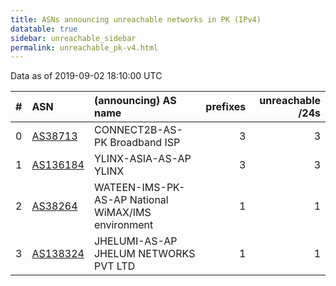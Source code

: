 ```yaml
---
title: ASNs announcing unreachable networks in PK (IPv4)
datatable: true
sidebar: unreachable_sidebar
permalink: unreachable_pk-v4.html
---
```


Data as of 2019-09-02 18:10:00 UTC


<div class="datatable-begin"></div>

|   # | ASN                                      | (announcing) AS name                               |   prefixes |   unreachable /24s |
|----:|:-----------------------------------------|:---------------------------------------------------|-----------:|-------------------:|
|   0 | [AS38713](unreachable_AS38713-v4.html)   | CONNECT2B-AS-PK Broadband ISP                      |          3 |                  3 |
|   1 | [AS136184](unreachable_AS136184-v4.html) | YLINX-ASIA-AS-AP YLINX                             |          3 |                  3 |
|   2 | [AS38264](unreachable_AS38264-v4.html)   | WATEEN-IMS-PK-AS-AP National WiMAX/IMS environment |          1 |                  1 |
|   3 | [AS138324](unreachable_AS138324-v4.html) | JHELUMI-AS-AP JHELUM NETWORKS PVT LTD              |          1 |                  1 |

<div class="datatable-end"></div>